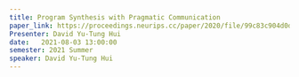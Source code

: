 ```yaml
---
title: Program Synthesis with Pragmatic Communication
paper_link: https://proceedings.neurips.cc/paper/2020/file/99c83c904d0d64fbef50d919a5c66a80-Paper.pdf
Presenter: David Yu-Tung Hui
date:   2021-08-03 13:00:00
semester: 2021 Summer
speaker: David Yu-Tung Hui
---
```

